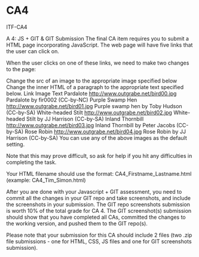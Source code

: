 # CA4
ITF-CA4

A 4: JS + GIT & GIT Submission
The final CA item requires you to submit a HTML page incorporating JavaScript. The web page will have five links that the user can click on.

When the user clicks on one of these links, we need to make two changes to the page:

Change the src of an image to the appropriate image specified below
Change the inner HTML of a paragraph to the appropriate text specified below.
Link	Image	Text
Pardalote	http://www.outgrabe.net/bird00.jpg	Pardalote by fir0002 (CC-by-NC)
Purple Swamp Hen	http://www.outgrabe.net/bird01.jpg	Purple swamp hen by Toby Hudson (CC-by-SA)
White-headed Stilt	http://www.outgrabe.net/bird02.jpg	White-headed Stilt by JJ Harrison (CC-by-SA)
Inland Thornbill	http://www.outgrabe.net/bird03.jpg	Inland Thornbill by Peter Jacobs (CC-by-SA)
Rose Robin	http://www.outgrabe.net/bird04.jpg	Rose Robin by JJ Harrison (CC-by-SA)
You can use any of the above images as the default setting.

Note that this may prove difficult, so ask for help if you hit any difficulties in completing the task.

Your HTML filename should use the format: CA4_Firstname_Lastname.html       (example: CA4_Tim_Simon.html)



After you are done with your Javascript + GIT assessment, you need to commit all the changes in your GIT repo and take screenshots, and include the screenshots in your submission. The GIT repo screenshots submission is worth 10% of the total grade for CA 4. The GIT screenshot(s) submission should show that you have completed all CAs, committed the changes to the working version, and pushed them to the GIT repo(s). 

Please note that your submission for this CA should include 2 files (two .zip file submissions - one for HTML, CSS, JS files and one for GIT screenshots submission).
